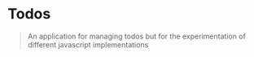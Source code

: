 # Todos

> An application for managing todos but for the experimentation of different javascript implementations

